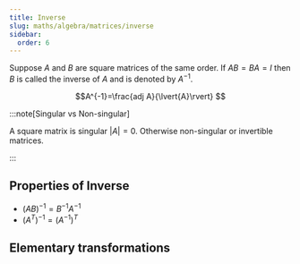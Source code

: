 ```yaml
---
title: Inverse
slug: maths/algebra/matrices/inverse
sidebar:
  order: 6
---
```


Suppose $A$ and $B$ are square matrices of the same order. If $AB = BA = I$ then
$B$ is called the inverse of $A$ and is denoted by $A^{−1}$.

```math
A^{-1}=\frac{adj A}{\lvert{A}\rvert}

```

:::note[Singular vs Non-singular]

A square matrix is singular $\lvert{A}\rvert=0$. Otherwise non-singular or
invertible matrices.

:::

## Properties of Inverse

- $(AB)^{-1}=B^{-1}A^{-1}$
- $(A^T)^{-1}=(A^{-1})^{T}$

## Elementary transformations
